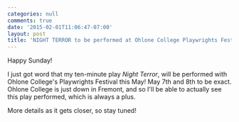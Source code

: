 ```yaml
---
categories: null
comments: true
date: '2015-02-01T11:06:47-07:00'
layout: post
title: 'NIGHT TERROR to be performed at Ohlone College Playwrights Festival #newplay'
---
```


Happy Sunday!

I just got word that my ten-minute play *Night Terror*, will be performed with Ohlone College's Playwrights Festival this May! May 7th and 8th to be exact. Ohlone College is just down in Fremont, and so I'll be able to actually see this play performed, which is always a plus.

More details as it gets closer, so stay tuned!